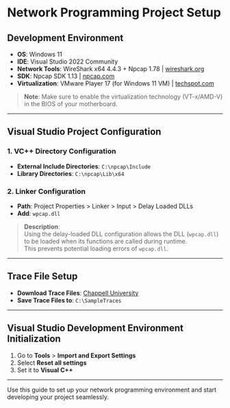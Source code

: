 # Network Programming Project Setup

## Development Environment
- **OS**: Windows 11
- **IDE**: Visual Studio 2022 Community
- **Network Tools**: WireShark x64 4.4.3 + Npcap 1.78 | [wireshark.org](https://www.wireshark.org/download.html)
- **SDK**: Npcap SDK 1.13 | [npcap.com](https://npcap.com/#download)
- **Virtualization**: VMware Player 17 (for Windows 11 VM) | [techspot.com](https://www.techspot.com/downloads/1969-vmware-player.html)

> **Note**: Make sure to enable the virtualization technology (VT-x/AMD-V) in the BIOS of your motherboard.

---

## Visual Studio Project Configuration

### 1. VC++ Directory Configuration
- **External Include Directories**: `C:\npcap\Include`
- **Library Directories**: `C:\npcap\Lib\x64`

### 2. Linker Configuration
- **Path**: Project Properties > Linker > Input > Delay Loaded DLLs
- **Add**: `wpcap.dll`

> **Description**:  
> Using the delay-loaded DLL configuration allows the DLL (`wpcap.dll`) to be loaded when its functions are called during runtime.  
> This prevents potential loading errors of `wpcap.dll`.

---

## Trace File Setup

- **Download Trace Files**: [Chappell University](https://www.chappell-university.com/traces)  
- **Save Trace Files to**: `C:\SampleTraces`

---

## Visual Studio Development Environment Initialization

1. Go to **Tools** > **Import and Export Settings**
2. Select **Reset all settings**
3. Set it to **Visual C++**

---

Use this guide to set up your network programming environment and start developing your project seamlessly.
